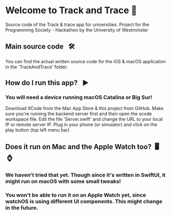 # Welcome to Track and Trace  📱
Source code of the Track &amp; trace app for universities. Project for the Programming Society - Hackathon by the University of Westminster

## Main source code  &nbsp; 🛠
You can find the actual written source code for the iOS & macOS application in the 'TrackAndTrace' folder.

## How do I run this app?  &nbsp; ▶️
### You will need a device running macOS Catalina or Big Sur!
Download XCode from the Mac App Store & this project from GitHub. Make sure you're running the backend server first and then open the xcode workspace file.
Edit the file 'Server.swift' and change the URL to your local IP or remote server IP.
Plug in your phone (or simulator) and click on the play button (top left menu bar)

## Does it run on Mac and the Apple Watch too?&nbsp; 🖥 &nbsp;⌚️
### We haven't tried that yet. Though since it's written in SwiftUI, it might run on macOS with some small tweaks!
### You won't be able to run it on an Apple Watch yet, since watchOS is using different UI components. This might change in the future.
